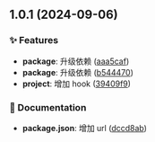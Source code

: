 

## 1.0.1 (2024-09-06)


### ✨ Features

* **package**: 升级依赖 ([aaa5caf](https://github.com/Gao-pw/useOnceRequest/commit/aaa5caf))
* **package**: 升级依赖 ([b544470](https://github.com/Gao-pw/useOnceRequest/commit/b544470))
* **project**: 增加 hook ([39409f9](https://github.com/Gao-pw/useOnceRequest/commit/39409f9))


### 📝 Documentation

* **package.json**: 增加 url ([dccd8ab](https://github.com/Gao-pw/useOnceRequest/commit/dccd8ab))